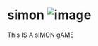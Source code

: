 # simon ![image](https://user-images.githubusercontent.com/127649834/236649112-188881d3-0e5e-43ae-983b-0cf9056c1483.png)
 
 This IS A sIMON gAME 

